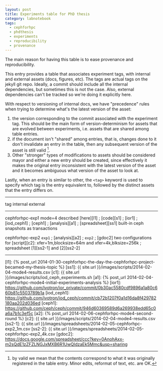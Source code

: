 ```yaml
---
layout: post
title: Experiments table for PhD thesis
category: labnotebook
tags:
  - cephforhpc
  - phdthesis
  - experiments
  - reproducibility
  - provenance
---
```


The main reason for having this table is to ease provenance and
reproducibility.

This entry provides a table that associates experiment tags, with
internal and external assets (docs, figures, etc). The tags are actual
tags on the jekyll git repo. Ideally, a commit should include all the
internal dependencies, but sometimes this is not the case. Also,
external dependencies can't be tracked so we're doing it explicitly
here.

With respect to versioning of internal docs, we have "precedence" 
rules when trying to determine what's the latest version of the asset:

  1. the version corresponding to the commit associated with the 
     experiment tag. This should be the main form of 
     version-determinism for assets that are evolved between 
     experiments, i.e. assets that are shared among table entries.
  2. if the document isn't "shared" among entries, that is, changes 
     done to it don't invalidate an entry in the table, then any 
     subsequent version of the asset is still valid [^valid].
  3. Other "stronger" types of modifications to assets should be 
     considered mayor and either a new entry should be created, since 
     effectively it makes the original entry inconsistent with the 
     latest version of the asset and it becomes ambiguous what version 
     of the asset to look at.

[^valid]: by valid we mean that the contents correspond to what it was 
originally registered in the table entry. Minor edits, reformat of 
text, etc. are OK.

Lastly, when an entry is similar to other, the `<tag>` keyword is used 
to specify which tag is the entry equivalent to, followed by the 
distinct assets that the entry differs on.

-----------------------------------------------------------------------------------------------------------
   tag             internal                                      external
-----------------  --------------------------------------------  ------------------------------------------
 cephforhpc-exp1   mode=4 described [here][l1] ; [code][s1] ;    [ior1] ; [iod_ceph1] ; [ceph1] ;
                   [analysis][a1] ; [spreadsheet][ss1]           built-in ceph snapshots as transactions

 cephforhpc-exp2   `exp1` ; [analysis][a2] ;                     `exp2` ; [gdoc2]
                   two configurations for [script][c2]:
                   xfer=1m,blocksize=64m and
                   xfer=4k,blksize=256k ; spreadsheet
                   [1][ss2-1] and [2][ss2-2]

-----------------------------------------------------------------------------------------------------------

[l1]: {% post_url 2014-01-30-cephforhpc-the-day-the-cephforhpc-project-becamed-my-thesis-topic %}
[ss1]: {{ site.url }}/images/scripts/2014-02-04-mode4-results.csv
[c1]: {{ site.url }}/images/scripts/iod_ceph_experiments.sh
[a1]: {% post_url 2014-02-04-cephforhpc-mode4-initial-experiments-analysis %}
[ior1]: https://github.com/ivotron/ior_private/commit/0b30ac5580cdf9896a1a80c660b81c5503789b1a
[iod_ceph1]: https://github.com/ivotron/iod_ceph/commit/cb72b1207f0a1d16da8f429782180aa202d036ed
[ceph1]: https://github.com/ceph/ceph/commit/946d60369589d6a269938edd65c0a6a7b1c3ef5c
[a2]: {% post_url 2014-02-06-cephforhpc-mode4-second-round %}
[c2]: {{ site.url }}/images/scripts/2014-02-04-mode4-results.csv
[ss2-1]: {{ site.url }}/images/spreadsheets/2014-02-05-cephforhpc-exp2_1m.csv
[ss2-2]: {{ site.url }}/images/spreadsheets/2014-02-05-cephforhpc-exp2_4k.csv
[gdoc2]: https://docs.google.com/spreadsheet/ccc?key=0AnohAxx-m2sQdE1zZFZLNGJxMXB6R1UwQldzaEk5Mmc&usp=sharing
